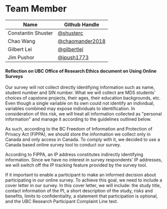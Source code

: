 # Team Member

|Name|Github Handle|
|---|---|
|Constantin Shuster|[@shusterc](https://github.com/shusterc)|
|Chao Wang|[@chaomander2018]()|
|Gilbert Lei|[@gilbertlei](https://github.com/gilbertlei)|
|Jim Pushor|[@jpush1773](https://github.com/jpush1773)|



#### Reflection on UBC Office of Research Ethics document on Using Online Surveys  

Our survey will not collect directly identifying information such as name, student number and SIN number. What we will collect are MDS students' choices of capstone projects, their ages, their education backgrounds, etc. Even though a single variable on its own could not identify an individual, variables combined may expose individuals to identification. In consideration of this risk, we will treat all information collected as "personal information" and manage it according to the guidelines outlined below.  

As such, according to the BC Freedom of Information and Protection of Privacy Act (FIPPA), we should store the information we collect only in Canada and only access in Canada. To comply with it, we decided to use a Canada based online survey tool to conduct our survey.  

According to FIPPA, an IP address constitutes indirectly identifying information. Since we have no interest in survey respondents' IP addresses, we will switch off the IP tracking feature provided by the survey tool.  

If it important to enable a participant to make an informed decision about participating in our online survey. To achieve this goal, we need to include a cover letter in our survey. In this cover letter, we will include: the study title, contact information of the PI, a short description of the study, risks and benefits, limits to confidentiality, a statement that participation is optional, and the UBC Research Participant Complaint Line text.
